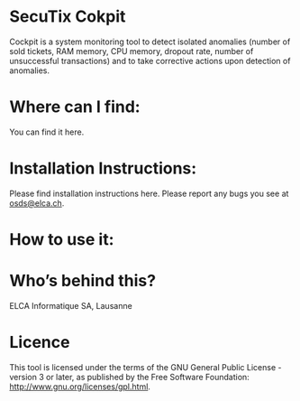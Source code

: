 SecuTix Cokpit
==============

Cockpit is a system monitoring tool to detect isolated anomalies (number of sold tickets, RAM memory, CPU memory, dropout rate, number of unsuccessful transactions) and to take corrective actions upon detection of anomalies. 

Where can I find:
=================
You can find it here.

Installation Instructions:
==========================
Please find installation instructions here.
Please report any bugs you see at osds@elca.ch.

How to use it:
==============


Who’s behind this?
==================
ELCA Informatique SA, Lausanne

Licence
========
This tool is licensed under the terms of the GNU General Public License - version 3 or later, as published by the Free Software Foundation: http://www.gnu.org/licenses/gpl.html.